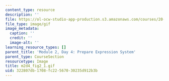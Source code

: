 ```yaml
---
content_type: resource
description: ''
file: https://ol-ocw-studio-app-production.s3.amazonaws.com/courses/20-109-laboratory-fundamentals-in-biological-engineering-spring-2010/322807db1708fc22567030235d912b3b_m2d4_fig2_1.gif
file_type: image/gif
image_metadata:
  caption: ''
  credit: ''
  image-alt: ''
learning_resource_types: []
parent_title: 'Module 2, Day 4: Prepare Expression System'
parent_type: CourseSection
resourcetype: Image
title: m2d4_fig2_1.gif
uid: 322807db-1708-fc22-5670-30235d912b3b
---
```

